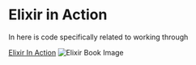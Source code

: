# Elixir in Action

In here is code specifically related to working through 


[Elixir In Action](https://www.manning.com/books/elixir-in-action)
![Elixir Book Image](https://images.manning.com/264/352/resize/book/5/2e8efb1-9e6f-462c-9487-04eac07ea623/juric.png)

